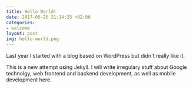 ```yaml
---
title: Hello World!
date: 2017-05-26 21:14:25 +02:00
categories:
- welcome
layout: post
img: hello-world.png
---
```


Last year I started with a blog based on WordPress but didn't really like it.

This is a new attempt using Jekyll. I will write irregulary stuff about
Google technolgy, web frontend and backend development, as well as
mobile development here.
